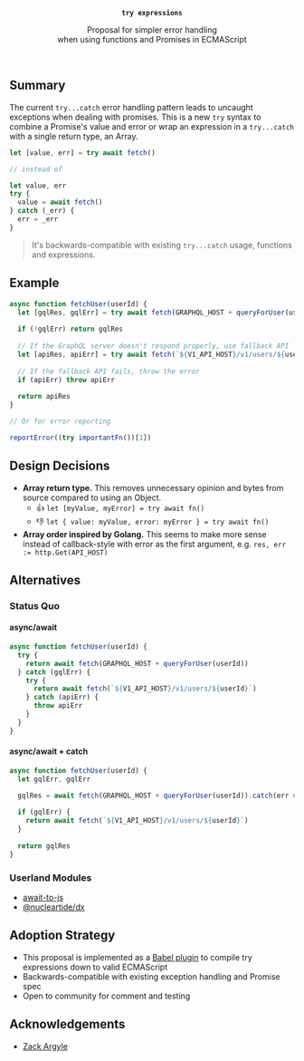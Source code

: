 <p align="center">
  <strong><code>try expressions</code></strong>
</p>

<p align="center">
  Proposal for simpler error handling<br/>
  when using functions and Promises in ECMAScript
</p>

<br/>

## Summary

The current `try...catch` error handling pattern leads to uncaught exceptions when dealing with promises. This is a new `try` syntax to combine a Promise's value and error or wrap an expression in a `try...catch` with a single return type, an Array.

```js
let [value, err] = try await fetch()

// instead of

let value, err
try {
  value = await fetch()
} catch (_err) {
  err = _err
}
```

> It's backwards-compatible with existing `try...catch` usage, functions and expressions.

## Example

```js
async function fetchUser(userId) {
  let [gqlRes, gqlErr] = try await fetch(GRAPHQL_HOST + queryForUser(userId))
  
  if (!gqlErr) return gqlRes
  
  // If the GraphQL server doesn't respond properly, use fallback API
  let [apiRes, apiErr] = try await fetch(`${V1_API_HOST}/v1/users/${userId}`)
  
  // If the fallback API fails, throw the error
  if (apiErr) throw apiErr
  
  return apiRes
}

// Or for error reporting

reportError((try importantFn())[1])
```

## Design Decisions

- **Array return type.** This removes unnecessary opinion and bytes from source compared to using an Object.
  - 👍 `let [myValue, myError] = try await fn()`
  - 👎 `let { value: myValue, error: myError } = try await fn()`
- **Array order inspired by Golang.** This seems to make more sense instead of callback-style with error as the first argument, e.g. `res, err := http.Get(API_HOST)`

## Alternatives

### Status Quo

#### async/await

```js
async function fetchUser(userId) {
  try {
    return await fetch(GRAPHQL_HOST + queryForUser(userId))
  } catch (gqlErr) {
    try {
      return await fetch(`${V1_API_HOST}/v1/users/${userId}`)
    } catch (apiErr) {
      throw apiErr
    }
  }
}
```

#### async/await + catch

```js
async function fetchUser(userId) {
  let gqlErr, gqlErr

  gqlRes = await fetch(GRAPHQL_HOST + queryForUser(userId)).catch(err => gqlErr = err)
  
  if (gqlErr) {
    return await fetch(`${V1_API_HOST}/v1/users/${userId}`)
  }
  
  return gqlRes
}
```

### Userland Modules

- [await-to-js](https://github.com/scopsy/await-to-js)
- [@nucleartide/dx](https://github.com/nucleartide/dx)

## Adoption Strategy

- This proposal is implemented as a [Babel plugin](./packages/babel-plugin-transform-try-await) to compile try expressions down to valid ECMAScript
- Backwards-compatible with existing exception handling and Promise spec
- Open to community for comment and testing

## Acknowledgements

- [Zack Argyle](https://twitter.com/ZackArgyle/status/1078448278352482304)

